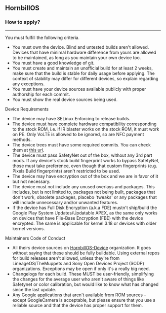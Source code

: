 ## HornbillOS

### How to apply?
***
You must fulfill the following criteria.

+ You must own the device. Blind and untested builds aren't allowed. Devices that have minimal hardware difference from yours are allowed to be maintained, as long as you maintain your own device too.
+ You must have a good knowledge of git.
+ You must create and maintain an unofficial build for at least 2 weeks, make sure that the build is stable for daily usage before applying. The context of stability may differ for different devices, so explain regarding any exceptions.
+ You must have your device sources available publicly with proper authorship for each commit.
+ You must show the real device sources being used.

Device Requirements

+ The device may have SELinux Enforcing to release builds.
+ The device must have complete hardware compatibility corresponding to the stock ROM, i.e. if IR blaster works on the stock ROM, it must work on PE. Only VoLTE is allowed to be ignored, so are NFC payment methods.
+ The device trees must have some required commits. You can check them at [this url](https://github.com/HornbillOS-Devices/required_commits).
+ The device must pass SafetyNet out of the box, without any 3rd part mods. If any device's stock build fingerprint works to bypass SafetyNet, those must take preference, even though that custom fingerprints (e.g. Pixels Build fingerprints) aren't restricted to be used.
+ The device may have encryption out of the box and we are in favor of it but not necessary.
+ The device must not include any unused overlays and packages. This includes, but is not limited to, packages not being built, packages that don't work, obsolete packages, placebo 'tweaks' or any packages that will include unnecessary and/or unwanted features.
+ If the device has Full Disk Encryption (a.k.a FDE) mustn't ship/build the Google Play System Updates/Updatable APEX, as the same only works on devices that have File-Base Encryption (FBE) with the device encrypted. The same is applicable for kernel 3.18 or devices with older kernel versions.

Maintainers Code of Conduct

+  All theirs device sources on [HornbillOS-Device](https://github.com/HornbillOS-Devices) organization. It goes without saying that these should be fully buildable. Using external repos for build releases aren't allowed, unless they're from LineageOS/TheMuppets and Sony Open Devices Project (SODP) organizations. Exceptions may be open if only it's a really big need.
+ Changelogs for each build. These MUST be user-friendly, simplifying the changes for the average user who aren't aware of things like Safetynet or color calibration, but would like to know what has changed since the last update.
+ Any Google applications that aren't available from ROM sources - except GoogleCamera is acceptable, but please ensure that you use a reliable source and that the device has proper support for them.

